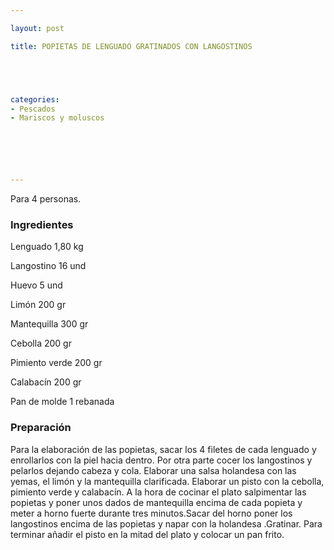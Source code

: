 ```yaml
---

layout: post

title: POPIETAS DE LENGUADO GRATINADOS CON LANGOSTINOS





categories:
- Pescados
- Mariscos y moluscos






---
```


Para 4 personas.

<h3>Ingredientes</h3>

Lenguado 1,80 kg

Langostino 16 und

Huevo 5 und

Limón 200 gr

Mantequilla 300 gr

Cebolla 200 gr

Pimiento verde 200 gr

Calabacín 200 gr

Pan de molde 1 rebanada

<h3>Preparación</h3>

Para la elaboración de las popietas, sacar los 4 filetes de cada lenguado y enrollarlos con la piel hacia dentro. Por otra parte cocer los langostinos y pelarlos dejando cabeza y cola. Elaborar una salsa holandesa con las yemas, el limón y la mantequilla clarificada. Elaborar un pisto con la cebolla, pimiento verde y calabacín. A la hora de cocinar el plato salpimentar las popietas y poner unos dados de mantequilla encima de cada popieta y meter a horno fuerte durante tres minutos.Sacar del horno poner los langostinos encima de las popietas y napar con la holandesa .Gratinar. Para terminar añadir el pisto en la mitad del plato y colocar un pan frito.